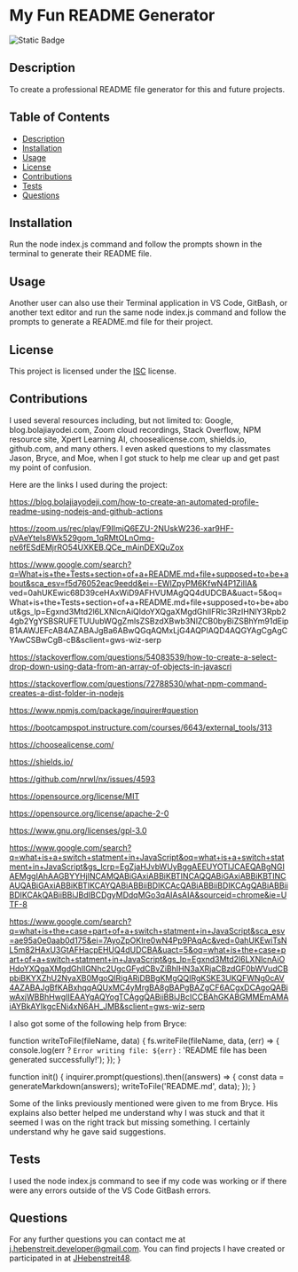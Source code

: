 
  # My Fun README Generator

  ![Static Badge](https://img.shields.io/badge/License-ISC-darkred)

  ## Description

  To create a professional README file generator for this and future projects.

  ## Table of Contents

- [Description](#description)
- [Installation](#installation)
- [Usage](#usage)
- [License](#license)
- [Contributions](#contributions)
- [Tests](#tests)
- [Questions](#questions)

## Installation

Run the node index.js command and follow the prompts shown in the terminal to generate their README file.

## Usage

Another user can also use their Terminal application in VS Code, GitBash, or another text editor and run the same node index.js command and follow the prompts to generate a README.md file for their project.

## License
  This project is licensed under the [ISC](https://opensource.org/license/isc-license-txt) license.

## Contributions

I used several resources including, but not limited to: Google, blog.bolajiayodei.com, Zoom cloud recordings, Stack Overflow, NPM resource site, Xpert Learning AI, choosealicense.com, shields.io, github.com, and many others. I even asked questions to my classmates Jason, Bryce, and Moe, when I got stuck to help me clear up and get past my point of confusion.

Here are the links I used during the project:

https://blog.bolajiayodeji.com/how-to-create-an-automated-profile-readme-using-nodejs-and-github-actions

https://zoom.us/rec/play/F9IImjQ6EZU-2NUskW236-xar9HF-pVAeYteIs8Wk529gom_1qRMtOLnOmq-ne6fESdEMjrRO54UXKEB.QCe_mAinDEXQuZox

https://www.google.com/search?q=What+is+the+Tests+section+of+a+README.md+file+supposed+to+be+about&sca_esv=f5d76052eac9eedd&ei=-EWlZpyPM6KfwN4P1ZiIIA&
ved=0ahUKEwic68D39ceHAxWiD9AFHVUMAgQQ4dUDCBA&uact=5&oq=What+is+the+Tests+section+of+a+README.md+file+supposed+to+be+about&gs_lp=Egxnd3Mtd2l6LXNlcnAiQldoYXQgaXMgdGhlIFRlc3RzIHNlY3Rpb24gb2YgYSBSRUFETUUubWQgZmlsZSBzdXBwb3NlZCB0byBiZSBhYm91dEipB1AAWJEFcAB4AZABAJgBa6ABwQGqAQMxLjG4AQPIAQD4AQGYAgCgAgCYAwCSBwCgB-cB&sclient=gws-wiz-serp

https://stackoverflow.com/questions/54083539/how-to-create-a-select-drop-down-using-data-from-an-array-of-objects-in-javascri

https://stackoverflow.com/questions/72788530/what-npm-command-creates-a-dist-folder-in-nodejs

https://www.npmjs.com/package/inquirer#question

https://bootcampspot.instructure.com/courses/6643/external_tools/313

https://choosealicense.com/

https://shields.io/

https://github.com/nrwl/nx/issues/4593

https://opensource.org/license/MIT

https://opensource.org/license/apache-2-0

https://www.gnu.org/licenses/gpl-3.0

https://www.google.com/search?q=what+is+a+switch+statment+in+JavaScript&oq=what+is+a+switch+statment+in+JavaScript&gs_lcrp=EgZjaHJvbWUyBggAEEUYOTIJCAEQABgNGIAEMggIAhAAGBYYHjINCAMQABiGAxiABBiKBTINCAQQABiGAxiABBiKBTINCAUQABiGAxiABBiKBTIKCAYQABiABBiiBDIKCAcQABiABBiiBDIKCAgQABiABBiiBDIKCAkQABiiBBiJBdIBCDgyMDdqMGo3qAIAsAIA&sourceid=chrome&ie=UTF-8

https://www.google.com/search?q=what+is+the+case+part+of+a+switch+statment+in+JavaScript&sca_esv=ae95a0e0aab0d175&ei=7AyoZpOKIre0wN4Pp9PAqAc&ved=0ahUKEwiTsNL5m82HAxU3GtAFHacpEHUQ4dUDCBA&uact=5&oq=what+is+the+case+part+of+a+switch+statment+in+JavaScript&gs_lp=Egxnd3Mtd2l6LXNlcnAiOHdoYXQgaXMgdGhlIGNhc2UgcGFydCBvZiBhIHN3aXRjaCBzdGF0bWVudCBpbiBKYXZhU2NyaXB0MgoQIRigARjDBBgKMgQQIRgKSKE3UKQFWNg0cAV4AZABAJgBfKABxhqqAQUxMC4yMrgBA8gBAPgBAZgCF6ACgxDCAgoQABiwAxjWBBhHwgIIEAAYgAQYogTCAggQABiiBBiJBcICCBAhGKABGMMEmAMAiAYBkAYIkgcENi4xN6AH_JMB&sclient=gws-wiz-serp


I also got some of the following help from Bryce:

function writeToFile(fileName, data) {
    fs.writeFile(fileName, data, (err) => {
      console.log(err ? `Error writing file: ${err}` : 'README file has been generated successfully!');
    });
  }

function init() {
    inquirer.prompt(questions).then((answers) => {
      const data = generateMarkdown(answers);
      writeToFile('README.md', data);
    });
  }

  Some of the links previously mentioned were given to me from Bryce. His explains also better helped me understand why I was stuck and that it seemed I was on the right track but missing something. I certainly understand why he gave said suggestions.


## Tests

I used the node index.js command to see if my code was working or if there were any errors outside of the VS Code GitBash errors.
  
## Questions

For any further questions you can contact me at [j.hebenstreit.developer@gmail.com](mailto:j.hebenstreit.developer@gmail.com). You can find projects I have created or participated in at [JHebenstreit48](https://github.com/JHebenstreit48).

